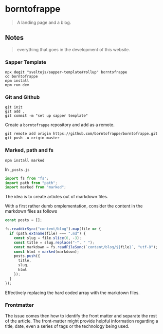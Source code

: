 # borntofrappe

> A landing page and a blog.

## Notes

> everything that goes in the development of this website.

### Sapper Template

```code
npx degit "sveltejs/sapper-template#rollup" borntofrappe
cd borntofrappe
npm install
npm run dev
```

### Git and Github

```code
git init
git add .
git commit -m "set up sapper template"
```

Create a `borntofrappe` repository and add as a remote.

```code
git remote add origin https://github.com/borntofrappe/borntofrappe.git
git push -u origin master
```

### Marked, path and fs

```code
npm install marked
```

In `_posts.js`

```js
import fs from "fs";
import path from "path";
import marked from "marked";
```

The idea is to create articles out of markdown files.

With a first rather dumb omplementation, consider the content in the markdown files as follows

```js
const posts = [];

fs.readdirSync("content/blog").map(file => {
  if (path.extname(file) === ".md") {
    const slug = file.slice(0, -3);
    const title = slug.replace("-", " ");
    const markdown = fs.readFileSync(`content/blog/${file}`, "utf-8");
    const html = marked(markdown);
    posts.push({
      title,
      slug,
      html
    });
  }
});
```

Effectively replacing the hard coded array with the markdown files.

### Frontmatter

The issue comes then how to identify the front matter and separate the rest of the article. The front-matter might provide helpful information regarding a title, date, even a series of tags or the technology being used.
